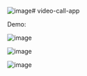![image](https://github.com/SohamBagde/video-call-app/assets/108925539/8a6cf346-9dc1-4301-baad-8343e683ae71)# video-call-app

Demo:

![image](https://github.com/SohamBagde/video-call-app/assets/108925539/81c229c2-2055-41d5-b99f-4bc6a12cc464)

![image](https://github.com/SohamBagde/video-call-app/assets/108925539/6c779a05-55a0-460f-894d-c206efd129eb)

![image](https://github.com/SohamBagde/video-call-app/assets/108925539/e9c5f80f-8549-45ca-b5f4-043055702642)



 


